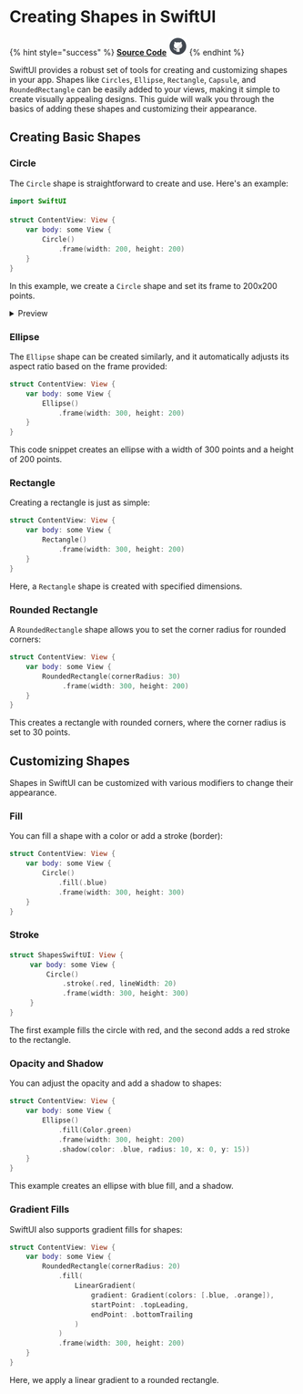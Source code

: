 # Creating Shapes in SwiftUI

{% hint style="success" %}
[**Source Code**](../../../src/SwiftUICookbook/SwiftUICookbook/ShapesSwiftUI.swift) <img src="../../.gitbook/assets/github-logo-icon.svg" alt="" data-size="original">
{% endhint %}

SwiftUI provides a robust set of tools for creating and customizing shapes in your app. Shapes like `Circles`, `Ellipse`, `Rectangle`, `Capsule`, and `RoundedRectangle` can be easily added to your views, making it simple to create visually appealing designs. This guide will walk you through the basics of adding these shapes and customizing their appearance.

## Creating Basic Shapes

### Circle

The `Circle` shape is straightforward to create and use. Here's an example:

```swift
import SwiftUI

struct ContentView: View {
    var body: some View {
        Circle()
            .frame(width: 200, height: 200)
    }
}
```

In this example, we create a `Circle` shape and set its frame to 200x200 points.

<details>

<summary>Preview</summary>

<img src="../../.gitbook/assets/Screenshot 2024-06-11 at 8.55.04 PM.png" alt="" data-size="original">

</details>

### Ellipse

The `Ellipse` shape can be created similarly, and it automatically adjusts its aspect ratio based on the frame provided:

```swift
struct ContentView: View {
    var body: some View {
        Ellipse()
            .frame(width: 300, height: 200)
    }
}
```

This code snippet creates an ellipse with a width of 300 points and a height of 200 points.

### Rectangle

Creating a rectangle is just as simple:

```swift
struct ContentView: View {
    var body: some View {
        Rectangle()
            .frame(width: 300, height: 200)
    }
}
```

Here, a `Rectangle` shape is created with specified dimensions.

### Rounded Rectangle

A `RoundedRectangle` shape allows you to set the corner radius for rounded corners:

```swift
struct ContentView: View {
    var body: some View {
        RoundedRectangle(cornerRadius: 30)
             .frame(width: 300, height: 200)
    }
}
```

This creates a rectangle with rounded corners, where the corner radius is set to 30 points.

## Customizing Shapes

Shapes in SwiftUI can be customized with various modifiers to change their appearance.

### Fill

You can fill a shape with a color or add a stroke (border):

```swift
struct ContentView: View {
    var body: some View {
        Circle()
            .fill(.blue)
            .frame(width: 300, height: 300)
    }
}
```

### Stroke

```swift
struct ShapesSwiftUI: View {
     var body: some View {
         Circle()
             .stroke(.red, lineWidth: 20)
             .frame(width: 300, height: 300)
     }
}
```

The first example fills the circle with red, and the second adds a red stroke to the rectangle.

### Opacity and Shadow

You can adjust the opacity and add a shadow to shapes:

```swift
struct ContentView: View {
    var body: some View {
        Ellipse()
            .fill(Color.green)
            .frame(width: 300, height: 200)
            .shadow(color: .blue, radius: 10, x: 0, y: 15))
    }
}
```

This example creates an ellipse with blue fill, and a shadow.

### Gradient Fills

SwiftUI also supports gradient fills for shapes:

```swift
struct ContentView: View {
    var body: some View {
        RoundedRectangle(cornerRadius: 20)
            .fill(
                LinearGradient(
                    gradient: Gradient(colors: [.blue, .orange]),
                    startPoint: .topLeading,
                    endPoint: .bottomTrailing
                )
            )
            .frame(width: 300, height: 200)
    }
}
```

Here, we apply a linear gradient to a rounded rectangle.
